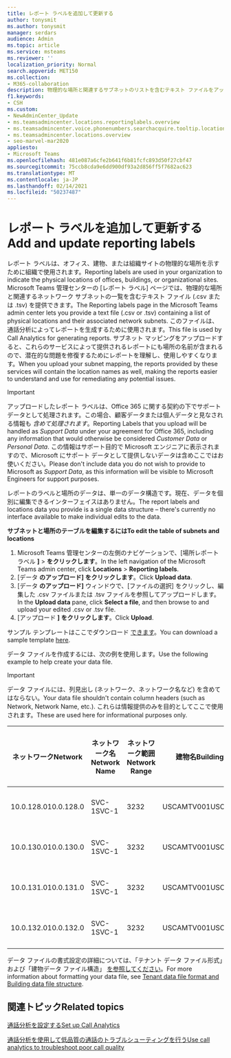 ```yaml
---
title: レポート ラベルを追加して更新する
author: tonysmit
ms.author: tonysmit
manager: serdars
audience: Admin
ms.topic: article
ms.service: msteams
ms.reviewer: ''
localization_priority: Normal
search.appverid: MET150
ms.collection:
- M365-collaboration
description: 物理的な場所と関連するサブネットのリストを含むテキスト ファイルをアップロードして、レポート ラベルを追加および更新する方法について学習します。
f1.keywords:
- CSH
ms.custom:
- NewAdminCenter_Update
- ms.teamsadmincenter.locations.reportinglabels.overview
- ms.teamsadmincenter.voice.phonenumbers.searchacquire.tooltip.location
- ms.teamsadmincenter.locations.overview
- seo-marvel-mar2020
appliesto:
- Microsoft Teams
ms.openlocfilehash: 481e087a6cfe2b641f6b81fcfc893d50f27cbf47
ms.sourcegitcommit: 75ccb8cda9e6dd900df93a2d856ff5f7682ac623
ms.translationtype: MT
ms.contentlocale: ja-JP
ms.lasthandoff: 02/14/2021
ms.locfileid: "50237487"
---
```

<a name="add-and-update-reporting-labels"></a><span data-ttu-id="24052-103">レポート ラベルを追加して更新する</span><span class="sxs-lookup"><span data-stu-id="24052-103">Add and update reporting labels</span></span>
============================

<span data-ttu-id="24052-104">レポート ラベルは、オフィス、建物、または組織サイトの物理的な場所を示すために組織で使用されます。</span><span class="sxs-lookup"><span data-stu-id="24052-104">Reporting labels are used in your organization to indicate the physical locations of offices, buildings, or organizational sites.</span></span> <span data-ttu-id="24052-105">Microsoft Teams 管理センターの [レポート ラベル] ページでは、物理的な場所と関連するネットワーク サブネットの一覧を含むテキスト ファイル (.csv または .tsv) を提供できます。</span><span class="sxs-lookup"><span data-stu-id="24052-105">The Reporting labels page in the Microsoft Teams admin center lets you provide a text file (.csv or .tsv) containing a list of physical locations and their associated network subnets.</span></span> <span data-ttu-id="24052-106">このファイルは、通話分析によってレポートを生成するために使用されます。</span><span class="sxs-lookup"><span data-stu-id="24052-106">This file is used by Call Analytics for generating reports.</span></span> <span data-ttu-id="24052-107">サブネット マッピングをアップロードすると、これらのサービスによって提供されるレポートにも場所の名前が含まれるので、潜在的な問題を修復するためにレポートを理解し、使用しやすくなります。</span><span class="sxs-lookup"><span data-stu-id="24052-107">When you upload your subnet mapping, the reports provided by these services will contain the location names as well, making the reports easier to understand and use for remediating any potential issues.</span></span>

> [!IMPORTANT]
> <span data-ttu-id="24052-108">アップロードしたレポート ラベルは、Office  365 に関する契約の下でサポート データとして処理されます。この場合、顧客データまたは個人データと見なされる情報も *含めて処理されます*。</span><span class="sxs-lookup"><span data-stu-id="24052-108">Reporting Labels that you upload will be handled as *Support Data* under your agreement for Office 365, including any information that would otherwise be considered *Customer Data* or *Personal Data*.</span></span> <span data-ttu-id="24052-109">この情報はサポート目的で Microsoft エンジニアに表示されますので、Microsoft にサポート データとして提供しないデータは含めここではお使いください。</span><span class="sxs-lookup"><span data-stu-id="24052-109">Please don't include data you do not wish to provide to Microsoft as *Support Data*, as this information will be visible to Microsoft Engineers for support purposes.</span></span>

<span data-ttu-id="24052-110">レポートのラベルと場所のデータは、単一のデータ構造です。現在、データを個別に編集できるインターフェイスはありません。</span><span class="sxs-lookup"><span data-stu-id="24052-110">The report labels and locations data you provide is a single data structure – there's currently no interface available to make individual edits to the data.</span></span>

<span data-ttu-id="24052-111">**サブネットと場所のテーブルを編集するには**</span><span class="sxs-lookup"><span data-stu-id="24052-111">**To edit the table of subnets and locations**</span></span>

1. <span data-ttu-id="24052-112">Microsoft Teams 管理センターの左側のナビゲーションで、[場所レポート ラベル **]**  >  **をクリックします**。</span><span class="sxs-lookup"><span data-stu-id="24052-112">In the left navigation of the Microsoft Teams admin center, click **Locations** > **Reporting labels**.</span></span>
2. <span data-ttu-id="24052-113">[データ **のアップロード] をクリックします**。</span><span class="sxs-lookup"><span data-stu-id="24052-113">Click **Upload data**.</span></span>
3. <span data-ttu-id="24052-114">[データ **のアップロード]** ウィンドウで、[ファイルの選択] をクリックし、編集した .csv ファイルまたは .tsv ファイルを参照してアップロードします。</span><span class="sxs-lookup"><span data-stu-id="24052-114">In the **Upload data** pane, click **Select a file**, and then browse to and upload your edited .csv or .tsv file.</span></span>
4. <span data-ttu-id="24052-115">[アップロード **] をクリックします**。</span><span class="sxs-lookup"><span data-stu-id="24052-115">Click **Upload**.</span></span>

<span data-ttu-id="24052-116">サンプル テンプレートはここでダウンロード [できます](https://github.com/MicrosoftDocs/OfficeDocs-SkypeForBusiness/blob/live/Teams/downloads/locations-template.zip?raw=true)。</span><span class="sxs-lookup"><span data-stu-id="24052-116">You can download a sample template [here](https://github.com/MicrosoftDocs/OfficeDocs-SkypeForBusiness/blob/live/Teams/downloads/locations-template.zip?raw=true).</span></span>

<span data-ttu-id="24052-117">データ ファイルを作成するには、次の例を使用します。</span><span class="sxs-lookup"><span data-stu-id="24052-117">Use the following example to help create your data file.</span></span>

> [!IMPORTANT]
> <span data-ttu-id="24052-118">データ ファイルには、列見出し (ネットワーク、ネットワーク名など) を含めてはならない。</span><span class="sxs-lookup"><span data-stu-id="24052-118">Your data file shouldn't contain column headers (such as Network, Network Name, etc.).</span></span> <span data-ttu-id="24052-119">これらは情報提供のみを目的としてここで使用されます。</span><span class="sxs-lookup"><span data-stu-id="24052-119">These are used here for informational purposes only.</span></span> <br>

|<span data-ttu-id="24052-120">ネットワーク</span><span class="sxs-lookup"><span data-stu-id="24052-120">Network</span></span>|<span data-ttu-id="24052-121">ネットワーク名</span><span class="sxs-lookup"><span data-stu-id="24052-121">Network Name</span></span>|<span data-ttu-id="24052-122">ネットワーク範囲</span><span class="sxs-lookup"><span data-stu-id="24052-122">Network Range</span></span>|<span data-ttu-id="24052-123">建物名</span><span class="sxs-lookup"><span data-stu-id="24052-123">Building Name</span></span>|<span data-ttu-id="24052-124">所有権の種類</span><span class="sxs-lookup"><span data-stu-id="24052-124">Ownership Type</span></span>|<span data-ttu-id="24052-125">建物の種類</span><span class="sxs-lookup"><span data-stu-id="24052-125">Building Type</span></span>|<span data-ttu-id="24052-126">建物Office種類</span><span class="sxs-lookup"><span data-stu-id="24052-126">Building Office Type</span></span>|<span data-ttu-id="24052-127">市区町村</span><span class="sxs-lookup"><span data-stu-id="24052-127">City</span></span>|<span data-ttu-id="24052-128">郵便番号</span><span class="sxs-lookup"><span data-stu-id="24052-128">Zip Code</span></span>|<span data-ttu-id="24052-129">国</span><span class="sxs-lookup"><span data-stu-id="24052-129">Country</span></span>|<span data-ttu-id="24052-130">都道府県</span><span class="sxs-lookup"><span data-stu-id="24052-130">State</span></span>|<span data-ttu-id="24052-131">Region</span><span class="sxs-lookup"><span data-stu-id="24052-131">Region</span></span>|<span data-ttu-id="24052-132">Inside Corp</span><span class="sxs-lookup"><span data-stu-id="24052-132">Inside Corp</span></span>|<span data-ttu-id="24052-133">高速ルート</span><span class="sxs-lookup"><span data-stu-id="24052-133">Express Route</span></span>|
|-|-|-|-|-|-|-|-|-|-|-|-|-|-|
|<span data-ttu-id="24052-134">10.0.128.0</span><span class="sxs-lookup"><span data-stu-id="24052-134">10.0.128.0</span></span>    |<span data-ttu-id="24052-135">SVC-1</span><span class="sxs-lookup"><span data-stu-id="24052-135">SVC-1</span></span>|<span data-ttu-id="24052-136">32</span><span class="sxs-lookup"><span data-stu-id="24052-136">32</span></span>|<span data-ttu-id="24052-137">USCAMTV001</span><span class="sxs-lookup"><span data-stu-id="24052-137">USCAMTV001</span></span>|<span data-ttu-id="24052-138">Contoso Leased RE&F</span><span class="sxs-lookup"><span data-stu-id="24052-138">Contoso Leased RE&F</span></span>|<span data-ttu-id="24052-139">Office</span><span class="sxs-lookup"><span data-stu-id="24052-139">Office</span></span>|<span data-ttu-id="24052-140">RE&F</span><span class="sxs-lookup"><span data-stu-id="24052-140">RE&F</span></span>|<span data-ttu-id="24052-141">マウンテン ビュー</span><span class="sxs-lookup"><span data-stu-id="24052-141">Mountain View</span></span>|<span data-ttu-id="24052-142">94043</span><span class="sxs-lookup"><span data-stu-id="24052-142">94043</span></span>|<span data-ttu-id="24052-143">米国</span><span class="sxs-lookup"><span data-stu-id="24052-143">US</span></span>|<span data-ttu-id="24052-144">CA</span><span class="sxs-lookup"><span data-stu-id="24052-144">CA</span></span>|<span data-ttu-id="24052-145">米国</span><span class="sxs-lookup"><span data-stu-id="24052-145">US</span></span>|<span data-ttu-id="24052-146">1</span><span class="sxs-lookup"><span data-stu-id="24052-146">1</span></span>|<span data-ttu-id="24052-147">1</span><span class="sxs-lookup"><span data-stu-id="24052-147">1</span></span>|
|<span data-ttu-id="24052-148">10.0.130.0</span><span class="sxs-lookup"><span data-stu-id="24052-148">10.0.130.0</span></span>    |<span data-ttu-id="24052-149">SVC-1</span><span class="sxs-lookup"><span data-stu-id="24052-149">SVC-1</span></span>|<span data-ttu-id="24052-150">32</span><span class="sxs-lookup"><span data-stu-id="24052-150">32</span></span>|<span data-ttu-id="24052-151">USCAMTV001</span><span class="sxs-lookup"><span data-stu-id="24052-151">USCAMTV001</span></span>|<span data-ttu-id="24052-152">Contoso Leased RE&F</span><span class="sxs-lookup"><span data-stu-id="24052-152">Contoso Leased RE&F</span></span>|<span data-ttu-id="24052-153">Office</span><span class="sxs-lookup"><span data-stu-id="24052-153">Office</span></span>|<span data-ttu-id="24052-154">RE&F</span><span class="sxs-lookup"><span data-stu-id="24052-154">RE&F</span></span>|<span data-ttu-id="24052-155">マウンテン ビュー</span><span class="sxs-lookup"><span data-stu-id="24052-155">Mountain View</span></span>|<span data-ttu-id="24052-156">94043</span><span class="sxs-lookup"><span data-stu-id="24052-156">94043</span></span>|<span data-ttu-id="24052-157">米国</span><span class="sxs-lookup"><span data-stu-id="24052-157">US</span></span>|<span data-ttu-id="24052-158">CA</span><span class="sxs-lookup"><span data-stu-id="24052-158">CA</span></span>|<span data-ttu-id="24052-159">米国</span><span class="sxs-lookup"><span data-stu-id="24052-159">US</span></span>|<span data-ttu-id="24052-160">1</span><span class="sxs-lookup"><span data-stu-id="24052-160">1</span></span>|<span data-ttu-id="24052-161">1</span><span class="sxs-lookup"><span data-stu-id="24052-161">1</span></span>|
|<span data-ttu-id="24052-162">10.0.131.0</span><span class="sxs-lookup"><span data-stu-id="24052-162">10.0.131.0</span></span>    |<span data-ttu-id="24052-163">SVC-1</span><span class="sxs-lookup"><span data-stu-id="24052-163">SVC-1</span></span>|<span data-ttu-id="24052-164">32</span><span class="sxs-lookup"><span data-stu-id="24052-164">32</span></span>|<span data-ttu-id="24052-165">USCAMTV001</span><span class="sxs-lookup"><span data-stu-id="24052-165">USCAMTV001</span></span>|<span data-ttu-id="24052-166">Contoso Leased RE&F</span><span class="sxs-lookup"><span data-stu-id="24052-166">Contoso Leased RE&F</span></span>|<span data-ttu-id="24052-167">Office</span><span class="sxs-lookup"><span data-stu-id="24052-167">Office</span></span>|<span data-ttu-id="24052-168">RE&F</span><span class="sxs-lookup"><span data-stu-id="24052-168">RE&F</span></span>|<span data-ttu-id="24052-169">マウンテン ビュー</span><span class="sxs-lookup"><span data-stu-id="24052-169">Mountain View</span></span>|<span data-ttu-id="24052-170">94043</span><span class="sxs-lookup"><span data-stu-id="24052-170">94043</span></span>|<span data-ttu-id="24052-171">米国</span><span class="sxs-lookup"><span data-stu-id="24052-171">US</span></span>|<span data-ttu-id="24052-172">CA</span><span class="sxs-lookup"><span data-stu-id="24052-172">CA</span></span>|<span data-ttu-id="24052-173">米国</span><span class="sxs-lookup"><span data-stu-id="24052-173">US</span></span>|<span data-ttu-id="24052-174">1</span><span class="sxs-lookup"><span data-stu-id="24052-174">1</span></span>|<span data-ttu-id="24052-175">1</span><span class="sxs-lookup"><span data-stu-id="24052-175">1</span></span>|
|<span data-ttu-id="24052-176">10.0.132.0</span><span class="sxs-lookup"><span data-stu-id="24052-176">10.0.132.0</span></span>    |<span data-ttu-id="24052-177">SVC-1</span><span class="sxs-lookup"><span data-stu-id="24052-177">SVC-1</span></span>|<span data-ttu-id="24052-178">32</span><span class="sxs-lookup"><span data-stu-id="24052-178">32</span></span>|<span data-ttu-id="24052-179">USCAMTV001</span><span class="sxs-lookup"><span data-stu-id="24052-179">USCAMTV001</span></span>|<span data-ttu-id="24052-180">Contoso Leased RE&F</span><span class="sxs-lookup"><span data-stu-id="24052-180">Contoso Leased RE&F</span></span>|<span data-ttu-id="24052-181">Office</span><span class="sxs-lookup"><span data-stu-id="24052-181">Office</span></span>|<span data-ttu-id="24052-182">RE&F</span><span class="sxs-lookup"><span data-stu-id="24052-182">RE&F</span></span>|<span data-ttu-id="24052-183">マウンテン ビュー</span><span class="sxs-lookup"><span data-stu-id="24052-183">Mountain View</span></span>|<span data-ttu-id="24052-184">94043</span><span class="sxs-lookup"><span data-stu-id="24052-184">94043</span></span>|<span data-ttu-id="24052-185">米国</span><span class="sxs-lookup"><span data-stu-id="24052-185">US</span></span>|<span data-ttu-id="24052-186">CA</span><span class="sxs-lookup"><span data-stu-id="24052-186">CA</span></span>|<span data-ttu-id="24052-187">米国</span><span class="sxs-lookup"><span data-stu-id="24052-187">US</span></span>|<span data-ttu-id="24052-188">1</span><span class="sxs-lookup"><span data-stu-id="24052-188">1</span></span>|<span data-ttu-id="24052-189">1</span><span class="sxs-lookup"><span data-stu-id="24052-189">1</span></span>|

<span data-ttu-id="24052-190">データ ファイルの書式設定の詳細については、「テナント データ ファイル形式」および「建物データ ファイル構造」 [を参照してください](CQD-upload-tenant-building-data.md#upload-building-data-file)。</span><span class="sxs-lookup"><span data-stu-id="24052-190">For more information about formatting your data file, see [Tenant data file format and Building data file structure](CQD-upload-tenant-building-data.md#upload-building-data-file).</span></span>

## <a name="related-topics"></a><span data-ttu-id="24052-191">関連トピック</span><span class="sxs-lookup"><span data-stu-id="24052-191">Related topics</span></span>

[<span data-ttu-id="24052-192">通話分析を設定する</span><span class="sxs-lookup"><span data-stu-id="24052-192">Set up Call Analytics</span></span>](set-up-call-analytics.md)

[<span data-ttu-id="24052-193">通話分析を使用して低品質の通話のトラブルシューティングを行う</span><span class="sxs-lookup"><span data-stu-id="24052-193">Use call analytics to troubleshoot poor call quality</span></span>](use-call-analytics-to-troubleshoot-poor-call-quality.md)
